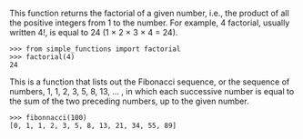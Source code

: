 This function returns the factorial of a given number, i.e., the product of all the positive integers from 1 to the number. For example, 4 factorial, usually written 4!, is equal to 24 (1 × 2 × 3 × 4 = 24).

    >>> from simple_functions import factorial
    >>> factorial(4)
    24

This is a function that lists out the Fibonacci sequence, or the sequence of numbers, 1, 1, 2, 3, 5, 8, 13, ... , in which each successive number is equal to the sum of the two preceding numbers, up to the given number.

    >>> fibonnacci(100)
    [0, 1, 1, 2, 3, 5, 8, 13, 21, 34, 55, 89]



